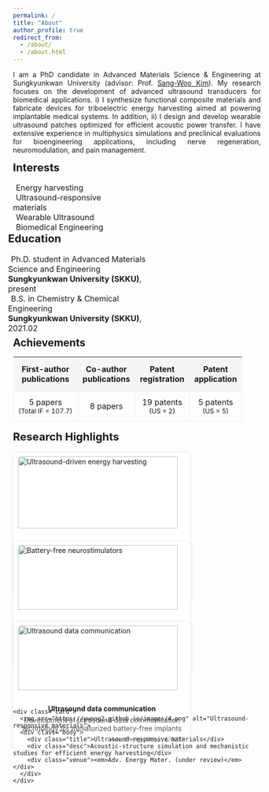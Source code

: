 ```yaml
---
permalink: /
title: "About"
author_profile: true
redirect_from: 
  - /about/
  - /about.html
---
```

<p style="text-align: justify;">
I am a PhD candidate in Advanced Materials Science & Engineering at Sungkyunkwan University (advisor: Prof. <a href="https://scholar.google.com/citations?user=qCyU-VoAAAAJ&hl=en">Sang-Woo Kim</a>).
My research focuses on the development of advanced ultrasound transducers for biomedical applications. 
i) I synthesize functional composite materials and fabricate devices for triboelectric energy harvesting aimed at powering implantable medical systems. 
In addition, ii) I design and develop wearable ultrasound patches optimized for efficient acoustic power transfer. 
I have extensive experience in multiphysics simulations and preclinical evaluations for bioengineering applications, including nerve regeneration, neuromodulation, and pain management.
</p>

<div style="display: flex; justify-content: flex-start; flex-wrap: wrap;">
  <div style="flex: 1; min-width: 250px; max-width: 45%; margin-right: 20px;">
    <h2 style="font-size: 22px; margin-top: 0;">Interests</h2>
    <ul style="list-style-type: none; padding-left: 0; margin: 0; font-size: 16px;">
      <li><i class="fas fa-book" style="margin-right: 6px;"></i> Energy harvesting</li>
      <li><i class="fas fa-book" style="margin-right: 6px;"></i> Ultrasound-responsive materials</li>
      <li><i class="fas fa-book" style="margin-right: 6px;"></i> Wearable Ultrasound</li>
      <li><i class="fas fa-book" style="margin-right: 6px;"></i> Biomedical Engineering</li>
    </ul>
  </div>

  <div style="flex: 1; min-width: 300px; max-width: 50%; margin-left: -10px;">
    <h2 style="font-size: 22px; margin-top: 0;">Education</h2>
    <ul style="list-style-type: none; padding-left: 0; margin: 0; font-size: 16px;">
      <li><i class="fas fa-graduation-cap" style="margin-right: 6px;"></i>
        Ph.D. student in Advanced Materials Science and Engineering<br>
        <strong>Sungkyunkwan University (SKKU)</strong>, present
      </li>
      <li><i class="fas fa-graduation-cap" style="margin-right: 6px;"></i>
        B.S. in Chemistry & Chemical Engineering<br>
        <strong>Sungkyunkwan University (SKKU)</strong>, 2021.02
      </li>
    </ul>
  </div>
</div>

<style>
.achievements table {
  width: 100%;
  border-collapse: collapse;
  font-size: 16px;
}
.achievements thead th {
  background: #f5f5f5;
  padding: 14px 10px;
  text-align: center !important;
  vertical-align: middle !important;
}
.achievements tbody td {
  padding: 12px 10px;
  text-align: center !important;
  vertical-align: middle !important;
  border: 1px solid #eee;
}
</style>

<!-- Achievements Section -->
<div style="margin-top: -22px;"> <!-- Education과의 간격 줄임 -->
  <h2 style="margin-bottom:10px; text-align:left;">Achievements</h2>

  <div class="achievements">
    <table>
      <thead>
        <tr>
          <th>First-author<br>publications</th>
          <th>Co-author<br>publications</th>
          <th>Patent<br>registration</th>
          <th>Patent<br>application</th>
        </tr>
      </thead>
      <tbody>
        <tr>
          <td>5 papers<br><small>(Total IF = 107.7)</small></td>
          <td>8 papers</td>
          <td>19 patents<br><small>(US = 2)</small></td>
          <td>5 patents<br><small>(US = 5)</small></td>
        </tr>
      </tbody>
    </table>
  </div>
</div>

<style>
  /* 링크 스타일이 카드에 묻히도록 */
  .card-link { display:block; text-decoration:none; color:inherit; }
  .card { flex:1 1 320px; max-width:360px; background:#fff; border:1px solid #eee; border-radius:10px; box-shadow:0 2px 8px rgba(0,0,0,0.06); overflow:hidden; }
  .card img { width:95%; height: auto; object-fit: contain; display:block; margin: 8px auto; border-radius: 6px;}
  .card .body { padding:10px 14px 14px; }
  .card .title { font-weight:700; text-align:center; margin-top:4px; }
  .card .desc  { font-size:14px; color:#555; text-align:center; margin-top:6px; }
  .card .venue { font-size:12px; color:#888; text-align:right; margin-top:6px; font-style:italic; }
  .card:hover { box-shadow:0 6px 16px rgba(0,0,0,0.12); }
</style>

<h2 id="highlights" style="margin-top: 18px; font-size: 22px;">Research Highlights</h2>

<div style="display:flex; gap:18px; flex-wrap:wrap; align-items:stretch;">

  <!-- 카드 1 -->
  <a class="card-link" href="{{ site.baseurl }}/files/harvesting.pdf" target="_blank" rel="noopener" aria-label="Open PDF: Ultrasound-driven energy harvesting">
    <div class="card">
      <img src="https://ywoog2.github.io/images/1.png" alt="Ultrasound-driven energy harvesting">
      <div class="body">
        <div class="title">Ultrasound-driven energy harvesting</div>
        <div class="desc">Maximizing triboelectric energy harvesting efficiency for next-generation implantable medical devices</div>
        <div class="venue"><em>Joule (2024)</em></div>
      </div>
    </div>
  </a>

   <!-- 카드 2 -->
  <a class="card-link" href="{{ site.baseurl }}/files/neurostimulator.pdf" target="_blank" rel="noopener" aria-label="Open PDF: Battery-free neurostimulators">
    <div class="card">
      <img src="https://ywoog2.github.io/images/2.png" alt="Battery-free neurostimulators">
      <div class="body">
        <div class="title">Battery-free neurostimulators</div>
        <div class="desc">Development of an ultrasound-driven battery-free neurostimulator for intractable disease therapy</div>
        <div class="venue"><em>Adv. Mater. (2024)</em></div>
      </div>
    </div>
  </a>

  <!-- 카드 3 -->
  <a class="card-link" href="{{ site.baseurl }}/files/datacomm.pdf" target="_blank" rel="noopener" aria-label="Open PDF: Ultrasound data communication">
    <div class="card">
      <img src="https://ywoog2.github.io/images/3.png" alt="Ultrasound data communication"> 
      <div class="body">
        <div class="title">Ultrasound data communication</div>
        <div class="desc">Development of ultrasound data communication technology for miniaturized battery-free implants</div>
        <div class="venue"><em>Adv. Energy Mater. (2025)</em></div>
      </div>
    </div>
  </a>

  <!-- 카드 4 -->
    <div class="card">
      <img src="https://ywoog2.github.io/images/4.png" alt="Ultrasound-responsive materials">
      <div class="body">
        <div class="title">Ultrasound-responsive materials</div>
        <div class="desc">Acoustic-structure simulation and mechanistic studies for efficient energy harvesting</div>
        <div class="venue"><em>Adv. Energy Mater. (under review)</em></div>
      </div>
    </div>

</div>
